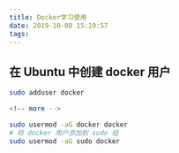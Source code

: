 ```yaml
---
title: Docker学习使用
date: 2019-10-08 15:19:57
tags:
---
```


## 在 Ubuntu 中创建 docker 用户

``` bash
sudo adduser docker

<!-- more -->

sudo usermod -aG docker docker
# 将 docker 用户添加到 sudo 组
sudo usermod -aG sudo docker
```
